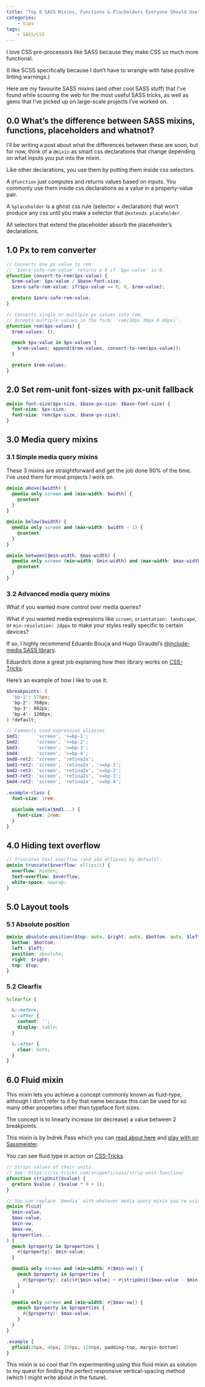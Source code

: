 ```yaml
---
title: "Top 6 SASS Mixins, Functions & Placholders Everyone Should Use"
categories:
    - tips
tags:
    - SASS/CSS
---
```

I love CSS pre-processors like SASS because they make CSS so much more
functional.

(I like SCSS specifically because I don’t have to wrangle with false positive
linting warnings.)

Here are my favourite SASS mixins (and other cool SASS stuff) that I’ve found
while scouring the web for the most useful SASS tricks, as well as gems that
I’ve picked up on large-scale projects I’ve worked on.

## 0.0 What’s the difference between SASS mixins, functions, placeholders and whatnot?
I’ll be writing a post about what the differences between these are soon, but for
now, think of a `@mixin` as smart css declarations that
change depending on what inputs you put into the mixin.

Like other declarations, you use them by putting them inside css selectors.

A `@function` just computes and returns values based on inputs. You commonly use
them inside css declarations as a value in a property-value pair.

A `%placeholder` is a ghost css rule (selector + declaration) that won't produce
any css until you make a selector that `@extends placeholder`.

All selectors that extend the placeholder absorb the placeholder’s declarations.

## 1.0 Px to rem converter
```scss
// Converts one px value to rem.
// `$zero-safe-rem-value` returns a 0 if `$px-value` is 0.
@function convert-to-rem($px-value) {
  $rem-value: $px-value / $base-font-size;
  $zero-safe-rem-value: if($px-value == 0, 0, $rem-value);

  @return $zero-safe-rem-value;
}

// Converts single or multiple px values into rem.
// Accepts multiple values in the form: `rem(20px 30px 0 40px)`.
@function rem($px-values) {
  $rem-values: ();

  @each $px-value in $px-values {
    $rem-values: append($rem-values, convert-to-rem($px-value));
  }

  @return $rem-values;
}
```

## 2.0 Set rem-unit font-sizes with px-unit fallback
```scss
@mixin font-size($px-size, $base-px-size: $base-font-size) {
  font-size: $px-size;
  font-size: rem($px-size, $base-px-size);
}
```

## 3.0 Media query mixins
### 3.1 Simple media query mixins
These 3 mixins are straightforward and get the job done 90% of the time.
I’ve used them for most projects I work on.
```scss
@mixin above($width) {
  @media only screen and (min-width: $width) {
    @content
  }
}

@mixin below($width) {
  @media only screen and (max-width: $width - 1) {
    @content
  }
}

@mixin between($min-width, $max-width) {
  @media only screen (min-width: $min-width) and (max-width: $max-width - 1) {
    @content
  }
}
```
### 3.2 Advanced media query mixins
What if you wanted more control over media queries?

What if you wanted media expressions like `screen`, `orientation: landscape`, or
`min-resolution: 2dppx` to make your styles really specific to certain devices?

If so, I highly recommend Eduardo Bouça and Hugo Giraudel’s
[@include-media SASS library][include-media].

Eduardo’s done a great job explaining how their library works on
[CSS-Tricks][css-tricks approaches to media].

Here’s an example of how I like to use it:
```scss
$breakpoints: (
  'bp-1': 576px;
  'bp-2': 768px;
  'bp-3': 992px;
  'bp-4': 1200px;
) !default;

// Commonly used expression aliasses
$md1:      'screen', '>=bp-1';
$md2:      'screen', '>=bp-2';
$md3:      'screen', '>=bp-3';
$md4:      'screen', '>=bp-4';
$md0-ret2: 'screen', 'retina2x';
$md1-ret2: 'screen', 'retina2x', '>=bp-1';
$md2-ret2: 'screen', 'retina2x', '>=bp-2';
$md3-ret2: 'screen', 'retina2x', '>=bp-3';
$md4-ret2: 'screen', 'retina2x', '>=bp-4';

.example-class {
  font-size: 1rem;

  @include media($md1...) {
    font-size: 2rem;
  }
}
```

## 4.0 Hiding text overflow
```scss
// Truncates text overflow (and add ellipses by default).
@mixin truncate($overflow: ellipsis) {
  overflow: hidden;
  text-overflow: $overflow;
  white-space: nowrap;
}
```

## 5.0 Layout tools
### 5.1 Absolute position
```scss
@mixin absolute-position($top: auto, $right: auto, $bottom: auto, $left: auto) {
  bottom: $bottom;
  left: $left;
  position: absolute;
  right: $right;
  top: $top;
}
```

### 5.2 Clearfix
```scss
%clearfix {

  &::before,
  &::after {
    content: '';
    display: table;
  }

  &::after {
    clear: both;
  }
}
```

## 6.0 Fluid mixin
This mixin lets you achieve a concept commonly known as fluid-type, although I
don’t refer to it by that name because this can be used for so many other
properties other than typeface font sizes.

The concept is to linearly increase (or decrease) a value between 2 breakpoints.

This mixin is by Indrek Pass which you can [read about here][madebymike] and
[play with on Sassmeister][sassmeister].

You can see fluid type in action on [CSS-Tricks][css-tricks fluid typography].

```scss
// Strips values of their units.
// See: https://css-tricks.com/snippets/sass/strip-unit-function/
@function stripUnit($value) {
  @return $value / ($value * 0 + 1);
}

// You can replace `@media` with whatever media query mixin you're using.
@mixin fluid(
  $min-value,
  $max-value,
  $min-vw,
  $max-vw,
  $properties...
) {
  @each $property in $properties {
    #{$property}: $min-value;
  }

  @media only screen and (min-width: #{$min-vw}) {
    @each $property in $properties {
      #{$property}: calc(#{$min-value} + #{stripUnit($max-value - $min-value)} * (100vw - #{$min-vw}) / #{stripUnit($max-vw - $min-vw)});
    }
  }

  @media only screen and (min-width: #{$max-vw}) {
    @each $property in $properties {
      #{$property}: $max-value;
    }
  }
}

.example {
  @fluid(20px, 40px, 320px, 1200px, padding-top, margin-bottom)
}
```
This mixin is so cool that I’m experimenting using this fluid mixin as solution
to my quest for finding the perfect responsive vertical-spacing method (which I
might write about in the future).

[include-media]: http://include-media.com/
[css-tricks approaches to media]: https://css-tricks.com/approaches-media-queries-sass/
[css-tricks fluid typography]: https://css-tricks.com/snippets/css/fluid-typography/
[madebymike]: https://madebymike.com.au/writing/fluid-type-calc-examples/
[sassmeister]: https://www.sassmeister.com/gist/7f22e44ace49b5124eec
